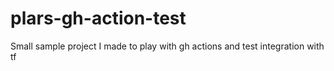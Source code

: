 # plars-gh-action-test
Small sample project I made to play with gh actions and test integration with tf
